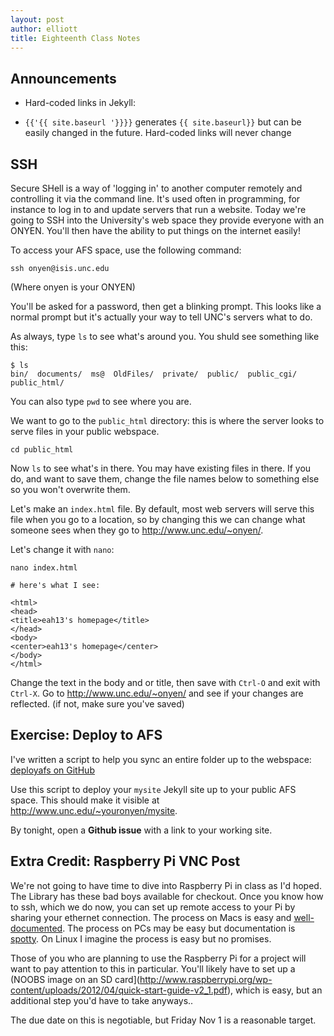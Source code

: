```yaml
---
layout: post
author: elliott
title: Eighteenth Class Notes
---
```


## Announcements

* Hard-coded links in Jekyll:
 - `{{'{{ site.baseurl '}}}}` generates `{{ site.baseurl}}` but can be easily changed in the future.  Hard-coded links will never change


## SSH

Secure SHell is a way of 'logging in' to another computer remotely and controlling it via the command line.  It's used often in programming, for instance to log in to and update servers that run a website. Today we're going to SSH into the University's web space they provide everyone with an ONYEN.  You'll then have the ability to put things on the internet easily!

To access your AFS space, use the following command:

```
ssh onyen@isis.unc.edu
```

(Where onyen is your ONYEN)

You'll be asked for a password, then get a blinking prompt.  This looks like a normal prompt but it's actually your way to tell UNC's servers what to do.

As always, type `ls` to see what's around you.  You shuld see something like this:

```
$ ls
bin/  documents/  ms@  OldFiles/  private/  public/  public_cgi/  public_html/
```

You can also type `pwd` to see where you are.

We want to go to the `public_html` directory: this is where the server looks to serve files in your public webspace.

```
cd public_html
```

Now `ls` to see what's in there.  You may have existing files in there.  If you do, and want to save them, change the file names below to something else so you won't overwrite them.

Let's make an `index.html` file.  By default, most web servers will serve this file when you go to a location, so by changing this we can change what someone sees when they go to http://www.unc.edu/~onyen/.

Let's change it with `nano`: 

```
nano index.html

# here's what I see:

<html>
<head>
<title>eah13's homepage</title>
</head>
<body>
<center>eah13's homepage</center>
</body>
</html>
```

Change the text in the body and or title, then save with `Ctrl-O` and exit with `Ctrl-X`.  Go to http://www.unc.edu/~onyen/ and see if your changes are reflected.  (if not, make sure you've saved)

## Exercise: Deploy to AFS

I've written a script to help you sync an entire folder up to the webspace: [deployafs on GitHub](https://github.com/eah13/deployafs)

Use this script to deploy your `mysite` Jekyll site up to your public AFS space.  This should make it visible at http://www.unc.edu/~youronyen/mysite.  

By tonight, open a **Github issue** with a link to your working site.


## Extra Credit: Raspberry Pi VNC Post

We're not going to have time to dive into Raspberry Pi in class as I'd hoped.  The Library has these bad boys available for checkout.  Once you know how to ssh, which we do now, you can set up remote access to your Pi by sharing your ethernet connection.  The process on Macs is easy and [well-documented](http://interlockroc.org/2012/12/06/raspberry-pi-macgyver/).  The process on PCs may be easy but documentation is [spotty](http://superuser.com/questions/476450/enable-networking-on-raspberry-pi-internet-sharing-with-win7).  On Linux I imagine the process is easy but no promises.

Those of you who are planning to use the Raspberry Pi for a project will want to pay attention to this in particular.  You'll likely have to set up a (NOOBS image on an SD card](http://www.raspberrypi.org/wp-content/uploads/2012/04/quick-start-guide-v2_1.pdf), which is easy, but an additional step you'd have to take anyways..

The due date on this is negotiable, but Friday Nov 1 is a reasonable target.
